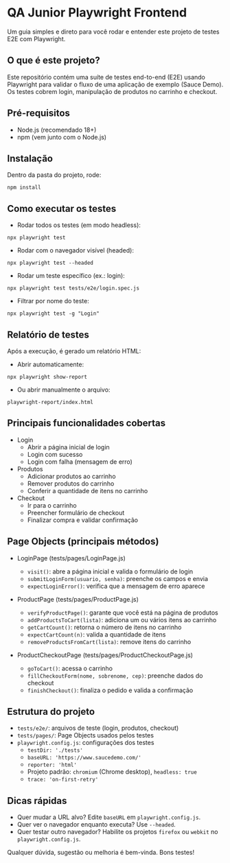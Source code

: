 # QA Junior Playwright Frontend

Um guia simples e direto para você rodar e entender este projeto de testes E2E com Playwright.

## O que é este projeto?
Este repositório contém uma suíte de testes end-to-end (E2E) usando Playwright para validar o fluxo de uma aplicação de exemplo (Sauce Demo). Os testes cobrem login, manipulação de produtos no carrinho e checkout.

## Pré-requisitos
- Node.js (recomendado 18+)
- npm (vem junto com o Node.js)

## Instalação
Dentro da pasta do projeto, rode:

```
npm install
```

## Como executar os testes
- Rodar todos os testes (em modo headless):
```
npx playwright test
```

- Rodar com o navegador visível (headed):
```
npx playwright test --headed
```

- Rodar um teste específico (ex.: login):
```
npx playwright test tests/e2e/login.spec.js
```

- Filtrar por nome do teste:
```
npx playwright test -g "Login"
```

## Relatório de testes
Após a execução, é gerado um relatório HTML:
- Abrir automaticamente:
```
npx playwright show-report
```
- Ou abrir manualmente o arquivo:
```
playwright-report/index.html
```

## Principais funcionalidades cobertas
- Login
  - Abrir a página inicial de login
  - Login com sucesso
  - Login com falha (mensagem de erro)
- Produtos
  - Adicionar produtos ao carrinho
  - Remover produtos do carrinho
  - Conferir a quantidade de itens no carrinho
- Checkout
  - Ir para o carrinho
  - Preencher formulário de checkout
  - Finalizar compra e validar confirmação

## Page Objects (principais métodos)
- LoginPage (tests/pages/LoginPage.js)
  - `visit()`: abre a página inicial e valida o formulário de login
  - `submitLoginForm(usuario, senha)`: preenche os campos e envia
  - `expectLoginError()`: verifica que a mensagem de erro aparece

- ProductPage (tests/pages/ProductPage.js)
  - `verifyProductPage()`: garante que você está na página de produtos
  - `addProductsToCart(lista)`: adiciona um ou vários itens ao carrinho
  - `getCartCount()`: retorna o número de itens no carrinho
  - `expectCartCount(n)`: valida a quantidade de itens
  - `removeProductsFromCart(lista)`: remove itens do carrinho

- ProductCheckoutPage (tests/pages/ProductCheckoutPage.js)
  - `goToCart()`: acessa o carrinho
  - `fillCheckoutForm(nome, sobrenome, cep)`: preenche dados do checkout
  - `finishCheckout()`: finaliza o pedido e valida a confirmação

## Estrutura do projeto
- `tests/e2e/`: arquivos de teste (login, produtos, checkout)
- `tests/pages/`: Page Objects usados pelos testes
- `playwright.config.js`: configurações dos testes
  - `testDir: './tests'`
  - `baseURL: 'https://www.saucedemo.com/'`
  - `reporter: 'html'`
  - Projeto padrão: `chromium` (Chrome desktop), `headless: true`
  - `trace: 'on-first-retry'`

## Dicas rápidas
- Quer mudar a URL alvo? Edite `baseURL` em `playwright.config.js`.
- Quer ver o navegador enquanto executa? Use `--headed`.
- Quer testar outro navegador? Habilite os projetos `firefox` ou `webkit` no `playwright.config.js`.

Qualquer dúvida, sugestão ou melhoria é bem-vinda. Bons testes!